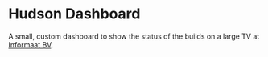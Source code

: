 # Hudson Dashboard

A small, custom dashboard to show the status of the builds on a large TV at [Informaat BV][inf].

[inf]: www.informaat.com